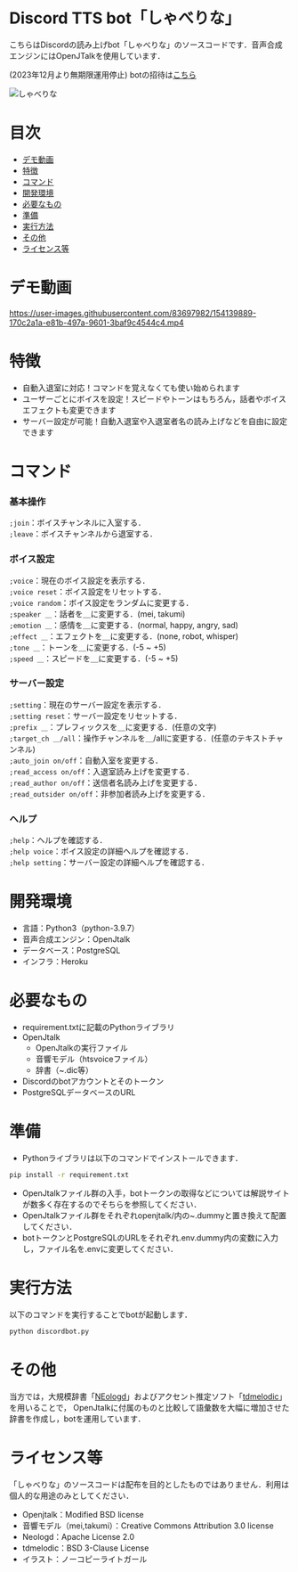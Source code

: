 # Discord TTS bot「しゃべりな」
こちらはDiscordの読み上げbot「しゃべりな」のソースコードです．音声合成エンジンにはOpenJTalkを使用しています．  

(2023年12月より無期限運用停止)
botの招待は[こちら](https://bit.ly/invite-shaberina)

![しゃべりな](https://user-images.githubusercontent.com/83697982/154113716-94acc059-e772-4c34-829f-b1ad1da3c05f.png)

# 目次
- [デモ動画](https://github.com/sabrina9561/shaberina/edit/master/README.md#%E3%83%87%E3%83%A2%E5%8B%95%E7%94%BB)
- [特徴](https://github.com/sabrina9561/shaberina/edit/master/README.md#%E3%82%B3%E3%83%9E%E3%83%B3%E3%83%89)
- [コマンド](https://github.com/sabrina9561/shaberina/edit/master/README.md#%E3%82%B3%E3%83%9E%E3%83%B3%E3%83%89)
- [開発環境](https://github.com/sabrina9561/shaberina/edit/master/README.md#%E9%96%8B%E7%99%BA%E7%92%B0%E5%A2%83)
- [必要なもの](https://github.com/sabrina9561/shaberina/edit/master/README.md#%E5%BF%85%E8%A6%81%E3%81%AA%E3%82%82%E3%81%AE)
- [準備](https://github.com/sabrina9561/shaberina/edit/master/README.md#%E6%BA%96%E5%82%99)
- [実行方法](https://github.com/sabrina9561/shaberina/edit/master/README.md#%E5%AE%9F%E8%A1%8C%E6%96%B9%E6%B3%95)
- [その他](https://github.com/sabrina9561/shaberina/edit/master/README.md#%E3%83%A9%E3%82%A4%E3%82%BB%E3%83%B3%E3%82%B9%E7%AD%89)
- [ライセンス等](https://github.com/sabrina9561/shaberina/edit/master/README.md#%E3%81%9D%E3%81%AE%E4%BB%96)

# デモ動画
https://user-images.githubusercontent.com/83697982/154139889-170c2a1a-e81b-497a-9601-3baf9c4544c4.mp4

# 特徴
- 自動入退室に対応！コマンドを覚えなくても使い始められます
- ユーザーごとにボイスを設定！スピードやトーンはもちろん，話者やボイスエフェクトも変更できます
- サーバー設定が可能！自動入退室や入退室者名の読み上げなどを自由に設定できます

# コマンド
### 基本操作
`;join`：ボイスチャンネルに入室する．  
`;leave`：ボイスチャンネルから退室する．
### ボイス設定
`;voice`：現在のボイス設定を表示する．  
`;voice reset`：ボイス設定をリセットする．  
`;voice random`：ボイス設定をランダムに変更する．  
`;speaker ＿`：話者を＿に変更する．(mei, takumi)  
`;emotion ＿`：感情を＿に変更する．(normal, happy, angry, sad)  
`;effect ＿`：エフェクトを＿に変更する．(none, robot, whisper)  
`;tone ＿`：トーンを＿に変更する．(-5 ~ +5)  
`;speed ＿`：スピードを＿に変更する．(-5 ~ +5)
### サーバー設定
`;setting`：現在のサーバー設定を表示する．  
`;setting reset`：サーバー設定をリセットする．  
`;prefix ＿`：プレフィックスを＿に変更する．(任意の文字)  
`;target_ch ＿/all`：操作チャンネルを＿/allに変更する．(任意のテキストチャンネル)  
`;auto_join on/off`：自動入室を変更する．  
`;read_access on/off`：入退室読み上げを変更する．  
`;read_author on/off`：送信者名読み上げを変更する．  
`;read_outsider on/off`：非参加者読み上げを変更する．
### ヘルプ
`;help`：ヘルプを確認する．  
`;help voice`：ボイス設定の詳細ヘルプを確認する．  
`;help setting`：サーバー設定の詳細ヘルプを確認する．

# 開発環境
- 言語：Python3（python-3.9.7）
- 音声合成エンジン：OpenJtalk
- データベース：PostgreSQL
- インフラ：Heroku

# 必要なもの
- requirement.txtに記載のPythonライブラリ
- OpenJtalk
  - OpenJtalkの実行ファイル
  - 音響モデル（htsvoiceファイル）
  - 辞書（~.dic等）
- Discordのbotアカウントとそのトークン
- PostgreSQLデータベースのURL

# 準備
- Pythonライブラリは以下のコマンドでインストールできます．
```bash
pip install -r requirement.txt
```
- OpenJtalkファイル群の入手，botトークンの取得などについては解説サイトが数多く存在するのでそちらを参照してください．
- OpenJtalkファイル群をそれぞれopenjtalk/内の~.dummyと置き換えて配置してください．
- botトークンとPostgreSQLのURLをそれぞれ.env.dummy内の変数に入力し，ファイル名を.envに変更してください．

# 実行方法
以下のコマンドを実行することでbotが起動します．
```bash
python discordbot.py
```

# その他
当方では，大規模辞書「[NEologd](https://github.com/neologd/mecab-ipadic-neologd/blob/master/README.ja.md)」およびアクセント推定ソフト「[tdmelodic](https://github.com/PKSHATechnology-Research/tdmelodic)」を用いることで，
OpenJtalkに付属のものと比較して語彙数を大幅に増加させた辞書を作成し，botを運用しています．


# ライセンス等
「しゃべりな」のソースコードは配布を目的としたものではありません．利用は個人的な用途のみとしてください．

- Openjtalk：Modified BSD license
- 音響モデル（mei,takumi）：Creative Commons Attribution 3.0 license
- Neologd：Apache License 2.0
- tdmelodic：BSD 3-Clause License
- イラスト：ノーコピーライトガール
